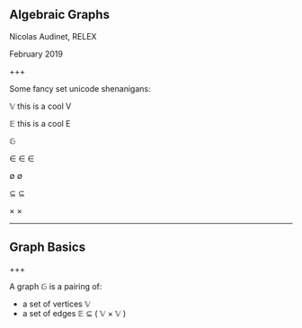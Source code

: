 ## Algebraic Graphs

Nicolas Audinet, RELEX

February 2019

+++

Some fancy set unicode shenanigans:

&#120141; this is a cool V

&#120124; this is a cool E

&#120126;

&#8712;
&#x2208;
∈

∅
&#x2205;

⊆
&#x2286;

×
&#x00d7;

---

## Graph Basics

+++

A graph &#120126; is a pairing of:
* a set of vertices &#120141;
* a set of edges &#120124; ⊆ ( &#120141; × &#120141; )
